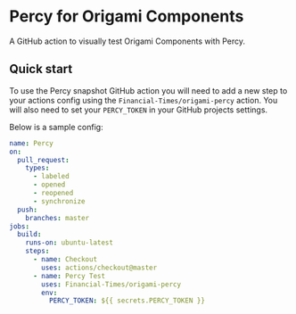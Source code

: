 # Percy for Origami Components

A GitHub action to visually test Origami Components with Percy. 

## Quick start

To use the Percy snapshot GitHub action you will need to add a new step to your
actions config using the `Financial-Times/origami-percy` action. You will also need
to set your `PERCY_TOKEN` in your GitHub projects settings.

Below is a sample config:

``` yaml
name: Percy
on: 
  pull_request:
    types:
      - labeled
      - opened
      - reopened
      - synchronize
  push:
    branches: master
jobs:
  build:
    runs-on: ubuntu-latest
    steps:
      - name: Checkout
        uses: actions/checkout@master
      - name: Percy Test
        uses: Financial-Times/origami-percy
        env:
          PERCY_TOKEN: ${{ secrets.PERCY_TOKEN }}
```
